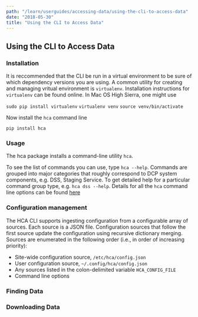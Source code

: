 ```yaml
---
path: "/learn/userguides/accessing-data/using-the-cli-to-access-data"
date: "2018-05-30"
title: "Using the CLI to Access Data"
---
```

## Using the CLI to Access Data
### Installation
It is reccommended that the CLI be run in a virtual environment to be sure of which dependency versions you are using. A common utility for creating and managing vritual environment is `virtualenv`. Installation instructions for `virtualenv` can be found online. In Mac OS High Sierra, one might use

`sudo pip install virtualenv`
`virtualenv venv`
`source venv/bin/activate`

Now install the `hca` command line

`pip install hca`

### Usage
The hca package installs a command-line utility `hca`.

To see the list of commands you can use, type `hca --help`.  Commands are grouped into major categories that
roughly correspond to DCP system components, e.g. DSS, Staging Service.  To get detailed help for a particular
command group type, e.g. `hca dss --help`.  Details for all the `hca` command line options can be found [here](https://hca.readthedocs.io/en/latest/)

### Configuration management
The HCA CLI supports ingesting configuration from a configurable array of sources. Each source is a JSON file.
Configuration sources that follow the first source update the configuration using recursive dictionary merging. Sources
are enumerated in the following order (i.e., in order of increasing priority):

- Site-wide configuration source, ``/etc/hca/config.json``
- User configuration source, ``~/.config/hca/config.json``
- Any sources listed in the colon-delimited variable ``HCA_CONFIG_FILE``
- Command line options

### Finding Data

### Downloading Data


